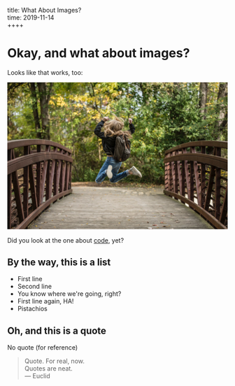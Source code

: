 title: What About Images?  
time: 2019-11-14  
++++

# Okay, and what about images?
Looks like that works, too:

![an image!](images/sample.jpg)

Did you look at the one about [code](code.md), yet?

## By the way, this is a list
- First line
- Second line
- You know where we're going, right?
- First line again, HA!
- Pistachios

## Oh, and this is a quote
No quote (for reference)
> Quote. For real, now.  
> Quotes are neat.  
> — Euclid
